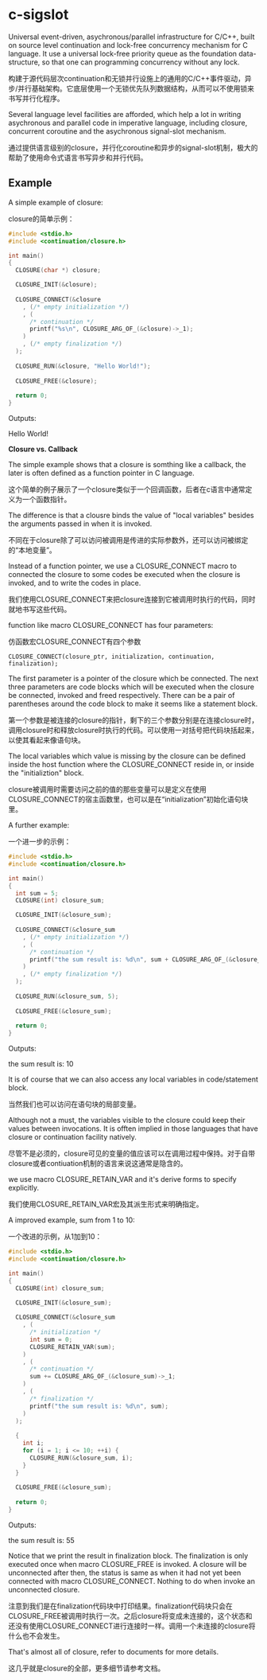 c-sigslot
=========

Universal event-driven, asychronous/parallel infrastructure for C/C++, built on source level continuation and lock-free concurrency mechanism for C language. It use a universal lock-free priority queue as the foundation data-structure, so that one can programming concurrency without any lock. 

构建于源代码层次continuation和无锁并行设施上的通用的C/C++事件驱动，异步/并行基础架构。它底层使用一个无锁优先队列数据结构，从而可以不使用锁来书写并行化程序。 

Several language level facilities are afforded, which help a lot in writing asychronous and parallel code in imperative language, including closure, concurrent coroutine and the asychronous signal-slot mechanism. 

通过提供语言级别的closure，并行化coroutine和异步的signal-slot机制，极大的帮助了使用命令式语言书写异步和并行代码。

Example
-------

A simple example of closure:

closure的简单示例：

```c
#include <stdio.h>
#include <continuation/closure.h>

int main()
{
  CLOSURE(char *) closure;

  CLOSURE_INIT(&closure);
  
  CLOSURE_CONNECT(&closure
    , (/* empty initialization */)
    , (
      /* continuation */
      printf("%s\n", CLOSURE_ARG_OF_(&closure)->_1);
    )
    , (/* empty finalization */)
  );
  
  CLOSURE_RUN(&closure, "Hello World!");
  
  CLOSURE_FREE(&closure);
  
  return 0;
}
```
Outputs:

Hello World!

**Closure vs. Callback**

The simple example shows that a closure is somthing like a callback, the later is often defined as a function pointer in C language.

这个简单的例子展示了一个closure类似于一个回调函数，后者在c语言中通常定义为一个函数指针。

The difference is that a clousre binds the value of "local variables" besides the arguments passed in when it is invoked.

不同在于closure除了可以访问被调用是传进的实际参数外，还可以访问被绑定的“本地变量”。

Instead of a function pointer, we use a CLOSURE_CONNECT macro to connected the closure to some codes be executed when the closure is invoked, and to write the codes in place.

我们使用CLOSURE_CONNECT来把closure连接到它被调用时执行的代码，同时就地书写这些代码。

function like macro CLOSURE_CONNECT has four parameters:

仿函数宏CLOSURE_CONNECT有四个参数

```
CLOSURE_CONNECT(closure_ptr, initialization, continuation, finalization);
```

The first parameter is a pointer of the closure which be connected. The next three parameters are code blocks which will be executed when the closure be connected, invoked and freed respectively. There can be a pair of parentheses around the code block to make it seems like a statement block.

第一个参数是被连接的closure的指针，剩下的三个参数分别是在连接closure时，调用closure时和释放closure时执行的代码。可以使用一对括号把代码块括起来，以使其看起来像语句块。

The local variables which value is missing by the closure can be defined inside the host function where the CLOSURE_CONNECT reside in, or inside the "initializtion" block.

closure被调用时需要访问之前的值的那些变量可以是定义在使用CLOSURE_CONNECT的宿主函数里，也可以是在“initialization”初始化语句块里。

A further example:

一个进一步的示例：

```c
#include <stdio.h>
#include <continuation/closure.h>

int main()
{
  int sum = 5;
  CLOSURE(int) closure_sum;

  CLOSURE_INIT(&closure_sum);
  
  CLOSURE_CONNECT(&closure_sum
    , (/* empty initialization */)
    , (
      /* continuation */
      printf("the sum result is: %d\n", sum + CLOSURE_ARG_OF_(&closure_sum)->_1);
    )
    , (/* empty finalization */)
  );
  
  CLOSURE_RUN(&closure_sum, 5);
  
  CLOSURE_FREE(&closure_sum);
  
  return 0;
}
```
Outputs:

the sum result is: 10

It is of course that we can also access any local variables in code/statement block.

当然我们也可以访问在语句块的局部变量。

Although not a must, the variables visible to the closure could keep their values between invocations. It is offten implied in those languages that have closure or continuation facility natively.

尽管不是必须的，closure可见的变量的值应该可以在调用过程中保持。对于自带closure或者contiuation机制的语言来说这通常是隐含的。

we use macro CLOSURE_RETAIN_VAR and it's derive forms to specify explicitly.

我们使用CLOSURE_RETAIN_VAR宏及其派生形式来明确指定。

A improved example, sum from 1 to 10:

一个改进的示例，从1加到10：

```c
#include <stdio.h>
#include <continuation/closure.h>

int main()
{
  CLOSURE(int) closure_sum;

  CLOSURE_INIT(&closure_sum);
  
  CLOSURE_CONNECT(&closure_sum
    , (
      /* initialization */
      int sum = 0;
      CLOSURE_RETAIN_VAR(sum);
    )
    , (
      /* continuation */
      sum += CLOSURE_ARG_OF_(&closure_sum)->_1;
    )
    , (
      /* finalization */
      printf("the sum result is: %d\n", sum);
    )
  );
  
  {
    int i;
    for (i = 1; i <= 10; ++i) {
      CLOSURE_RUN(&closure_sum, i);
    }
  }
  
  CLOSURE_FREE(&closure_sum);
  
  return 0;
}
```
Outputs:

the sum result is: 55

Notice that we print the result in finalization block. The finalization is only executed once when macro CLOSURE_FREE is invoked. A closure will be unconnected after then, the status is same as when it had not yet been connected with macro CLOSURE_CONNECT. Nothing to do when invoke an unconnected closure.

注意到我们是在finalization代码块中打印结果。finalization代码块只会在CLOSURE_FREE被调用时执行一次。之后closure将变成未连接的，这个状态和还没有使用CLOSURE_CONNECT进行连接时一样。调用一个未连接的closure将什么也不会发生。

That's almost all of closure, refer to documents for more details.

这几乎就是closure的全部，更多细节请参考文档。




